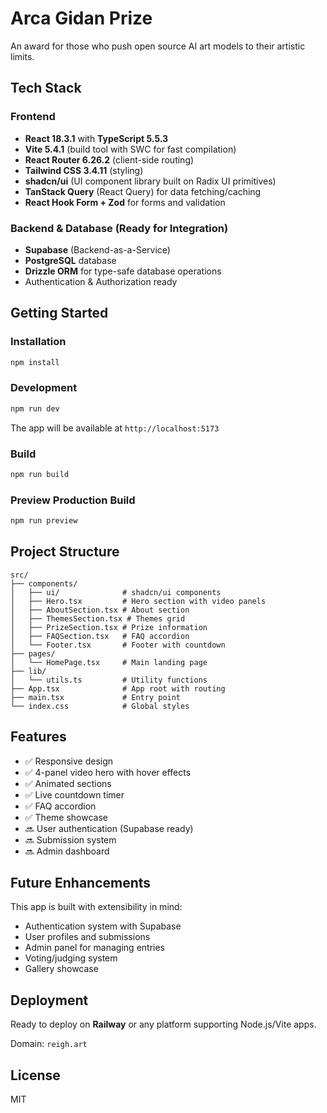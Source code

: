 # Arca Gidan Prize

An award for those who push open source AI art models to their artistic limits.

## Tech Stack

### Frontend
- **React 18.3.1** with **TypeScript 5.5.3**
- **Vite 5.4.1** (build tool with SWC for fast compilation)
- **React Router 6.26.2** (client-side routing)
- **Tailwind CSS 3.4.11** (styling)
- **shadcn/ui** (UI component library built on Radix UI primitives)
- **TanStack Query** (React Query) for data fetching/caching
- **React Hook Form + Zod** for forms and validation

### Backend & Database (Ready for Integration)
- **Supabase** (Backend-as-a-Service)
- **PostgreSQL** database
- **Drizzle ORM** for type-safe database operations
- Authentication & Authorization ready

## Getting Started

### Installation

```bash
npm install
```

### Development

```bash
npm run dev
```

The app will be available at `http://localhost:5173`

### Build

```bash
npm run build
```

### Preview Production Build

```bash
npm run preview
```

## Project Structure

```
src/
├── components/
│   ├── ui/              # shadcn/ui components
│   ├── Hero.tsx         # Hero section with video panels
│   ├── AboutSection.tsx # About section
│   ├── ThemesSection.tsx # Themes grid
│   ├── PrizeSection.tsx # Prize information
│   ├── FAQSection.tsx   # FAQ accordion
│   └── Footer.tsx       # Footer with countdown
├── pages/
│   └── HomePage.tsx     # Main landing page
├── lib/
│   └── utils.ts         # Utility functions
├── App.tsx              # App root with routing
├── main.tsx             # Entry point
└── index.css            # Global styles
```

## Features

- ✅ Responsive design
- ✅ 4-panel video hero with hover effects
- ✅ Animated sections
- ✅ Live countdown timer
- ✅ FAQ accordion
- ✅ Theme showcase
- 🔜 User authentication (Supabase ready)
- 🔜 Submission system
- 🔜 Admin dashboard

## Future Enhancements

This app is built with extensibility in mind:
- Authentication system with Supabase
- User profiles and submissions
- Admin panel for managing entries
- Voting/judging system
- Gallery showcase

## Deployment

Ready to deploy on **Railway** or any platform supporting Node.js/Vite apps.

Domain: `reigh.art`

## License

MIT

